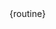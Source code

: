 <!--link rel="stylesheet" href="https://unpkg.com/sakura.css/css/sakura.css" type="text/css"-->
<div id="root"></div>

<span id="data" class="hide">
{routine}
</span>


<script type="module">
  import { createContext, Component, Fragment, h, render} from 'https://esm.sh/preact';
  import htm from 'https://esm.sh/htm';
  import { useContext, useEffect, useState,  useReducer} from 'https://esm.sh/preact/hooks';
  import { signal } from 'https://esm.sh/@preact/signals';


  const STANDARD_REST_TIME = 2;
  const Timer = function(callback, delay, step) {
      const self = this;

      let timerId = null;  
      let cycles = signal(1);
      let called_callback = false;
      this.tick = function() {
        if (cycles.value >= delay) {
          if (!called_callback) {
            callback();
            called_callback = true;
          }
          self.pause();
          return; 
        }
        cycles.value += 1;
        if (step) step();
      };

      this.pause = function() {
        window.clearInterval(timerId);
        timerId = null;
      };

      this.resume = function() {
          if (timerId) {
              return;
          }
          
          timerId = window.setInterval(this.tick, 1000);
      };
  
      this.start = this.resume;
      this.cycles = cycles;
  };
  
  const StateAccessor = createContext('light');


  // Initialize htm with Preact
  const html = htm.bind(h);

  // Setup initial data
  const ROUTINE_SET = 'SET_ROUTINE'
  
  // Lifecycle routine
  const ROUTINE_INITIAL_STATE = 'ROUTINE_INITIAL_STATE'
  const ROUTINE_PERFORM = 'PERFORM_ROUTINE'
  const ROUTINE_FINISH = 'FINISH_ROUTINE'
  
  // Lifecycle exercise
  const EXERCISE_SETUP = 'EXERCISE_SETUP'
  const EXERCISE_PERFORM = 'PERFORM_EXERCISE'
  const EXERCISE_PAUSE = 'PAUSE_EXERCISE'
  const EXERCISE_RESUME = 'RESUME_EXERCISE'
  const EXERCISE_PREVIOUS = 'PREVIOUS_EXERCISE'
  const EXERCISE_NEXT = 'NEXT_EXERCISE'
  const EXERCISE_REST_TIME = 'REST_TIME_EXERCISE'
  const EXERCISE_STOP = 'STOP_EXERCISE'
  const EXERCISE_FINISH = 'STOP_EXERCISE'

  const StartRoutine = ({dispatch, exercises, configuration, notes}) => {
    console.log(configuration)
    let startAction = () => {
      dispatch({type: ROUTINE_PERFORM})
      dispatch({type: EXERCISE_SETUP, dispatch})
      dispatch({type: EXERCISE_PERFORM})
    }
    return html`<div id="start_routine">
      <h2 className="text-center">${configuration ? configuration.diagnosis : ""}</h2>
      <p>${exercises.length} exercises</p>
      <button onClick=${startAction}>Start routine</button>
      <${ListExercises} exercises=${exercises} />
    </div>
    `
  }

  const PerformRoutine = ({dispatch, exercise, exercises}) => {
    let stageExercise = exercise.stage === EXERCISE_REST_TIME ? 
      html`<${RestExercise} dispatch=${dispatch} exercise=${exercise} />` : 
      html`<${PerformExercise} dispatch=${dispatch} exercise=${exercise} />`
    return html`<div id="perform_routine">
      ${stageExercise}
      <${ListExercises} exercises=${exercises} currentExercise=${exercise.index} />
    </div>
    `
  }

  const EndRoutine = ({dispatch, exercises}) => {
    let restartAction = () => dispatch({type: ROUTINE_INITIAL_STATE})
    return html`<div id="end_routine">
      <h3>Congratulations!</h3>
      <button onClick=${restartAction}>Download Progress</button>
    </div>
    `
  }

  const ListExercises = ({exercises, currentExercise}) => {
    console.log(exercises)
    const exercisesList = exercises.map((exercise, index) => 
      html`<li className="exercise_row ${currentExercise === index ? "active" : ""}">
        <div className="thumbnail">
          <img src=${exercise.resources.image} />
        </div>
        ${exercise.name}
      </li>`)
    return html`
      <ul className="exercise_list">
        ${exercisesList}
      </ul>`
  }

  const RestExercise = ({dispatch, exercise}) => {
    let skipAction = () => dispatch({type: EXERCISE_PERFORM})
    let countDown = exercise.restTimer.cycles.value;
    return html`<div id="restExercise">
      <header>
        <strong>Next exercise</strong>
        <h3 className="exercise_name">${exercise.exercise.name}</h3>
      </header>
      <div>
        <h1>${countDown}</h1>
      </div>
      <div className="exercise_actions">
        <button onClick=${skipAction}>Skip rest time</button>
      </div>
    </div>`
  }
  const PerformExercise = ({dispatch, exercise}) => {
    let countDown = exercise.timer ? html`<h3>${exercise.timer.cycles.value}</h3>` : '';
    let endAction = () => {
      dispatch({type: EXERCISE_FINISH, dispatch})
      dispatch({type: ROUTINE_FINISH, dispatch})
    }
    let pauseAction = () => dispatch({type: EXERCISE_PAUSE})
    let resumeAction = () => dispatch({type: EXERCISE_RESUME})
    let previousExerciseAction = () => {
      dispatch({type: EXERCISE_PREVIOUS})
      dispatch({type: EXERCISE_SETUP, dispatch})
      dispatch({type: EXERCISE_PERFORM})
    }
    let nextExerciseAction = () => {
      dispatch({type: EXERCISE_FINISH, dispatch})
      dispatch({type: EXERCISE_NEXT, dispatch})
      dispatch({type: EXERCISE_SETUP, dispatch})
      dispatch({type: EXERCISE_REST_TIME, dispatch})
    }
    let recommendations = exercise.exercise.recommendations
    let time_by_round = recommendations.time_by_round != 0 ? recommendations.time_by_round : ""
    let repetitions = recommendations.repetitions != 0 ? html`<strong>${recommendations.repetitions}</strong> repetitions ` : ""
    let by_side = recommendations.by_side ? html`<strong>each side</strong> ` : ""
    let relax_by_rep = recommendations.relax_by_rep != 0 ? recommendations.relax_by_rep : ""
    let series = recommendations.series != 0 ? html`x <strong>${recommendations.series}</strong>` : ""
    let pauseComponent = exercise.stage !== EXERCISE_PAUSE ?
        html`<button onClick=${previousExerciseAction} disabled=${exercise.index === 0}>Previous exercise</button>
             <button onClick=${pauseAction}>Pause</button>
             <button onClick=${nextExerciseAction}>Next Exercise</button>
        ` :
        html`<button onClick=${resumeAction}>Resume</button>`
    return html`<div id="perform_exercise">
      <header>
        <h3 className="exercise_name">${exercise.exercise.name}</h3>
          ${repetitions}
          ${by_side}
          ${series}
      </header>
      <button onClick=${endAction}>Finish routine</button>
      <div className="exercise_img">
        <img src=${exercise.exercise.resources.image} />
      </div>
      <div>
        <h1>${countDown}</h1>
      </div>
      <div className="exercise_actions">
        ${pauseComponent}
      </div>
    </div>
    `
  }

  const reducer = (state, action) => {
    console.log(action.type)
    switch (action.type) {
      case EXERCISE_SETUP:
        if (state.currentExercise.index === undefined) return state;
        { 
          let currentExercise = {...state.currentExercise}
          let restTime = state.currentExercise.exercise && state.currentExercise.exercise.recommendations ? state.currentExercise.exercise.recommendations.relax_by_rep : 0;
          currentExercise.stage = action.type
          currentExercise.exercise = state.exercises[currentExercise.index]

          let exerciseTime = currentExercise.exercise.recommendations.time_by_round
          console.log(exerciseTime)
          if (exerciseTime > 0) {
            let timer = new Timer(() => {
              action.dispatch({type: EXERCISE_FINISH})
              action.dispatch({type: EXERCISE_NEXT}) 
              action.dispatch({type: EXERCISE_SETUP, dispatch: action.dispatch})
              action.dispatch({type: EXERCISE_REST_TIME, dispatch: action.dispatch})
              
            }, exerciseTime)
            currentExercise.timer = timer;
          }
          currentExercise.restTime = restTime || STANDARD_REST_TIME
          return {...state, currentExercise}
        }
      case EXERCISE_PERFORM:
        if (state.currentExercise.restTimer) state.currentExercise.restTimer.pause();
        if (state.currentExercise.timer) state.currentExercise.timer.start();
        return {...state, currentExercise: {...state.currentExercise, restTimer: undefined, stage: action.type}}
      case EXERCISE_PAUSE:
        if (state.currentExercise.timer) state.currentExercise.timer.pause();
        return {...state, currentExercise: {...state.currentExercise, stage: action.type}}
      case EXERCISE_RESUME:
        if (state.currentExercise.timer) state.currentExercise.timer.resume();
        return {...state, currentExercise: {...state.currentExercise, stage: action.type}}
      // case EXERCISE_STOP:
      case EXERCISE_PREVIOUS:
        if (state.currentExercise.index === 0) return state
        {
          let currentExercise = {...state.currentExercise}
          if (currentExercise.timer) currentExercise.timer.pause();
          currentExercise.index -= 1
          currentExercise.timer = undefined
          currentExercise.stage = action.type
  
          return {...state, currentExercise: currentExercise}
        }
      case EXERCISE_NEXT:
        if (state.currentExercise.index === undefined || state.exercises.length <= state.currentExercise.index + 1) {
            console.log(action.dispatch({type: ROUTINE_FINISH}))
            return state;
        } {
          let currentExercise = {...state.currentExercise}
          currentExercise.index += 1
          currentExercise.timer = undefined
          currentExercise.stage = action.type
  
          return {...state, currentExercise: currentExercise}
        }
      case EXERCISE_REST_TIME:
        if (state.currentExercise.index === undefined) return state; 
        let timer = new Timer(() => {
          action.dispatch({type: EXERCISE_PERFORM})
        }, state.currentExercise.restTime)
        console.log(state.currentExercise.restTime)
        timer.start()
        return {...state, currentExercise: {...state.currentExercise, restTimer: timer, stage: action.type}}
      case EXERCISE_FINISH: 
        let currentExercise = {...state.currentExercise}
        if (currentExercise.timer) currentExercise.timer.pause();
        // TODO: Consolidate exercise state

        return {...state, currentExercise: {...state.currentExercise, stage: action.type}}

      case ROUTINE_SET:
        return {...state, exercises: action.value}
      case ROUTINE_INITIAL_STATE:
        return {...state, currentExercise: {}, routineStage: action.type}
      case ROUTINE_PERFORM:
        return {...state, currentExercise: {index: 0}, routineStage: action.type}
      case ROUTINE_FINISH:
        return {...state, currentExercise: {}, routineStage: action.type}

      default: throw new Error('Unexpected action')
    }
  }

  const slicer = state => name => {
    return state[name]
  } 

  const initialState = {
    routineStage: ROUTINE_INITIAL_STATE, 
    exercises: [],
    currentExercise: {}
  }

  function App (props) {
    const [configuration, setConfiguration] = useState({})
    const [schedule, setSchedule] = useState({})
    const [routine, setRoutine] = useState({})
    const [state, dispatch] = useReducer(reducer, initialState);

    useEffect(() => {
      let raw_data = document.querySelector("#data").textContent;
      let exercises = JSON.parse(raw_data);
      setRoutine(exercises)
      dispatch({type: ROUTINE_SET, value: Object.values(exercises.exercises)});
    }, []);

    const component = state.routineStage == ROUTINE_INITIAL_STATE ? 
                         StartRoutine({
                                        dispatch, 
                                        exercises: state.exercises, 
                                        configuration: routine.configuration, 
                                        notes: routine.notes
                         }) : state.routineStage == ROUTINE_FINISH ? 
                         EndRoutine({dispatch}) :
                         PerformRoutine({dispatch, exercises: state.exercises, exercise: state.currentExercise})
    return html`<${StateAccessor.Provider} value=${slicer(state)}>
      <div className="container">
        ${component}
      </div>
    </${StateAccessor.Provider}>`;
  }

  const root = document.querySelector("#root");
  (function loader() {
    if (document.querySelector("#data").textContent.trim() !== '') {
      render(html`<${App} name="Routine Tracker" />`, root);
      return;
    }
    setTimeout(loader, 500);
   })()
</script>